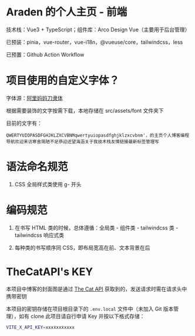 # Araden 的个人主页 - 前端

技术栈：Vue3 + TypeScript；组件库：Arco Design Vue（主要用于后台管理）

已预装：pinia，vue-router，vue-i18n，@vueuse/core，tailwindcss，less

已预置：Github Action Workflow

# 项目使用的自定义字体？

字体源：[阿里妈妈刀隶体](https://www.iconfont.cn/fonts/detail?spm=a313x.7781069.1998910419.d9df05512&cnid=1ntUmJ7Q4Jhw)

根据需要装饰的文字按需下载，本地存储在 src/assets/font 文件夹下

目前的文字有：

```
QWERTYUIOPASDFGHJKLZXCVBNMqwertyuiopasdfghjklzxcvbnm'，的主页个人博客编程导航欢迎来访寒舍简陋不足恭迎还望海涵关于我技术栈友情链接最新标签管理写
```

# 语法命名规范

1. CSS 全局样式类使用 g- 开头

# 编码规范

1. 在书写 HTML 类的时候，总体遵循：全局类 - 组件类 - tailwindcss 类 - tailwindcss 响应式类

2. 每种类的书写顺序同 CSS，即布局宽高在前、文本背景在后

# TheCatAPI's KEY

本项目中博客的封面图是通过 [The Cat API](https://thecatapi.com/) 获取到的，发送请求时需在请求头中携带密钥

本项目的密钥存储在项目根目录下的 `.env.local` 文件中（未加入 Git 版本管理），如有 clone 此项目请自行申请 Key 并按以下格式存储：

```bash
VITE_X_API_KEY=xxxxxxxxxxx
```
